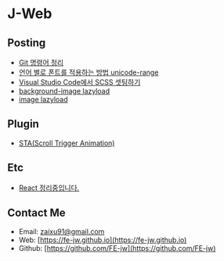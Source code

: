# **J-Web**

## **Posting**
* [Git 명령어 정리](posts/220817)
* [언어 별로 폰트를 적용하는 방법 unicode-range](posts/220707)
* [Visual Studio Code에서 SCSS 셋팅하기](posts/220630)
* [background-image lazyload](posts/220602)
* [image lazyload](posts/220520)

## **Plugin**
* [STA(Scroll Trigger Animation)](posts/220527)

## **Etc**
* [React 정리중입니다.](https://github.com/FE-jw/react#readme)

## **Contact Me**
* Email: [zaixu91@gmail.com](mailto:zaixu91@gmail.com)
* Web: [https://fe-jw.github.io](https://fe-jw.github.io)
* Github: [https://github.com/FE-jw](https://github.com/FE-jw)